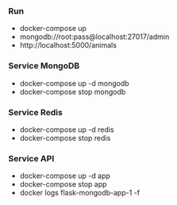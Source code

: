 
### Run 
- docker-compose up
- mongodb://root:pass@localhost:27017/admin
- http://localhost:5000/animals

### Service MongoDB
- docker-compose up -d mongodb
- docker-compose stop mongodb

### Service Redis
- docker-compose up -d redis
- docker-compose stop redis

### Service API
- docker-compose up -d app
- docker-compose stop app
- docker logs flask-mongodb-app-1 -f
